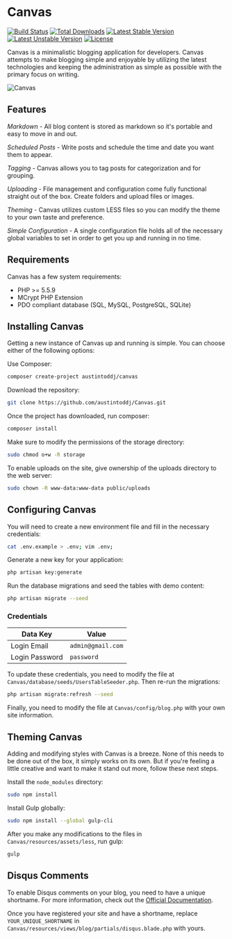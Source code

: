 # Canvas

[![Build Status](https://travis-ci.org/austintoddj/Canvas.svg?branch=master)](https://travis-ci.org/austintoddj/Canvas)
[![Total Downloads](https://poser.pugx.org/austintoddj/canvas/downloads)](https://packagist.org/packages/austintoddj/canvas)
[![Latest Stable Version](https://poser.pugx.org/austintoddj/canvas/v/stable)](https://packagist.org/packages/austintoddj/canvas)  [![Latest Unstable Version](https://poser.pugx.org/austintoddj/canvas/v/unstable)](https://packagist.org/packages/austintoddj/canvas) [![License](https://poser.pugx.org/austintoddj/canvas/license)](https://packagist.org/packages/austintoddj/canvas)

Canvas is a minimalistic blogging application for developers. Canvas attempts to make blogging simple and enjoyable by utilizing the latest technologies and keeping the administration as simple as possible with the primary focus on writing.

![Canvas](https://raw.githubusercontent.com/austintoddj/Canvas/master/public/images/canvas-readme.png)

## Features

*Markdown* - All blog content is stored as markdown so it's portable and easy to move in and out.

*Scheduled Posts* - Write posts and schedule the time and date you want them to appear.

*Tagging* - Canvas allows you to tag posts for categorization and for grouping.

*Uploading* - File management and configuration come fully functional straight out of the box. Create folders and upload files or images.

*Theming* - Canvas utilizes custom LESS files so you can modify the theme to your own taste and preference.

*Simple Configuration* - A single configuration file holds all of the necessary global variables to set in order to get you up and running in no time.

## Requirements

Canvas has a few system requirements:

- PHP >= 5.5.9
- MCrypt PHP Extension
- PDO compliant database (SQL, MySQL, PostgreSQL, SQLite)

## Installing Canvas

Getting a new instance of Canvas up and running is simple. You can choose either of the following options:

Use Composer:

```sh
composer create-project austintoddj/canvas
```

Download the repository:

```sh
git clone https://github.com/austintoddj/Canvas.git
```

Once the project has downloaded, run composer:

```sh
composer install
```

Make sure to modify the permissions of the storage directory:

```sh
sudo chmod o+w -R storage
```

To enable uploads on the site, give ownership of the uploads directory to the web server:

```sh
sudo chown -R www-data:www-data public/uploads
```

## Configuring Canvas

You will need to create a new environment file and fill in the necessary credentials:

```sh
cat .env.example > .env; vim .env;
```

Generate a new key for your application:

```sh
php artisan key:generate
```

Run the database migrations and seed the tables with demo content:

```sh
php artisan migrate --seed
```

### Credentials

|Data Key|Value|
|---|---|
|Login Email|`admin@gmail.com`|
|Login Password|`password`|

To update these credentials, you need to modify the file at `Canvas/database/seeds/UsersTableSeeder.php`. Then re-run the migrations:

```sh
php artisan migrate:refresh --seed
```

Finally, you need to modify the file at `Canvas/config/blog.php` with your own site information.

## Theming Canvas

Adding and modifying styles with Canvas is a breeze. None of this needs to be done out of the box, it simply works on its own. But if you're feeling a little creative and want to make it stand out more, follow these next steps.

Install the `node_modules` directory:

```sh
sudo npm install
```

Install Gulp globally:

```sh
sudo npm install --global gulp-cli
```

After you make any modifications to the files in `Canvas/resources/assets/less`, run gulp:

```sh
gulp
```

## Disqus Comments

To enable Disqus comments on your blog, you need to have a unique shortname. For more information, check out the [Official Documentation](https://help.disqus.com/customer/portal/articles/466208-what-s-a-shortname-).

Once you have registered your site and have a shortname, replace `YOUR_UNIQUE_SHORTNAME` in `Canvas/resources/views/blog/partials/disqus.blade.php` with yours.
